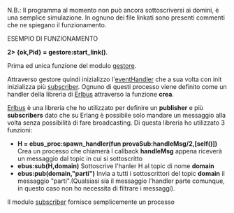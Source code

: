 N.B.: Il programma al momento non può ancora sottoscriversi ai domini, è una semplice simulazione.
In ognuno dei file linkati sono presenti commenti che ne spiegano il funzionamento.

ESEMPIO DI FUNZIONAMENTO

**2> {ok,Pid} = gestore:start_link()**.             

Prima ed unica funzione del modulo [gestore](https://github.com/Malvi17/ErlDomainSub/blob/main/src/gestore.erl).

Attraverso gestore quindi inizializzo l'[eventHandler](https://github.com/Malvi17/ErlDomainSub/blob/main/src/eventHandler.erl) che a sua volta con init inizializza più [subscriber](https://github.com/Malvi17/ErlDomainSub/blob/main/src/subscriber.erl). Ognuno di questi processo viene definito come un handler della libreria di [Erlbus](https://github.com/cabol/erlbus) attraverso la funzione **crea**.

[Erlbus](https://github.com/cabol/erlbus) è una libreria che ho utilizzato per definire un **publisher** e più **subscribers** dato che su Erlang è possibile solo mandare un messaggio alla volta senza possibilità di fare broadcasting. Di questa libreria ho utilizzato 3 funzioni:
* **H = ebus_proc:spawn_handler(fun provaSub:handleMsg/2,[self()])** Crea un processo che chiamerà l callback **handleMsg** appena riceverà un messaggio dal topic in cui si sottoscritto
* **ebus:sub(H,domain)** Sottoscrive l'hanler H al topic di nome **domain**
* **ebus:pub(domain,"parti")** Invia a tutti i sottoscrittori del topic **domain** il messaggio "parti".(Qualsiasi sia il messaggio l'handler parte comunque, in questo caso non ho necessita di filtrare i messaggi).


Il modulo [subscriber](https://github.com/Malvi17/ErlDomainSub/blob/main/src/subscriber.erl) fornisce semplicemente un processo 





